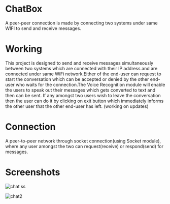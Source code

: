 # ChatBox
A peer-peer connection is made by connecting two systems under same WIFI to send and receive messages. 
# Working
This project is designed to send and receive messages simultaneously between two systems which are connected with their IP address and are connected under same WiFi network.Either of the end-user can request to start the conversation which can be accepted or denied by the other end-user who waits for the connection.The Voice Recognition module will enable the users to speak out their messages which gets converted to text and then can be sent. If any amongst two users wish to leave the conversation then the user can do it by clicking on exit button which immediately informs the other user that the other end-user has left.    (working on updates)
# Connection
A peer-to-peer network through socket connection(using Socket module), where any user amongst the two can request(receive) or respond(send) for messages.
# Screenshots
![chat ss](https://user-images.githubusercontent.com/86179660/124353981-4f778400-dc27-11eb-9483-f6fe332b0131.jpg)

![chat2](https://user-images.githubusercontent.com/86179660/124354634-92872680-dc2a-11eb-8928-0d5651af734b.jpg)


